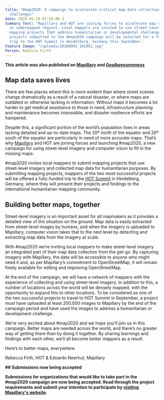 ```yaml
---
title: "#map2020: A campaign to accelerate critical map data collection for humanitarian
  challenges"
date: 2019-05-10 07:58:00 Z
Summary Text: 'Mapillary and HOT are joining forces to accelerate map data collection
  in undermapped regions. Local mappers are invited to use street-level imagery in
  mapping projects that address humanitarian or developmental challenges. Two of the
  projects submitted to the #map2020 campaign will be selected for a fully-funded
  trip to the HOT Summit in Heidelberg, Germany this September.'
Feature Image: "/uploads/20180903_141952.jpg"
Person: Rebecca Firth
---
```


**This article was also published on [Mapillary](https://blog.mapillary.com/update/2019/05/09/launching-map-2020.html) and [GeoAwesomeness](https://t.co/Hy1RA69HH6)**

## Map data saves lives

There are few places where this is more evident than where street scenes change dramatically as a result of a natural disaster, or where maps are outdated or otherwise lacking in information. Without maps it becomes a lot harder to get medical assistance to those in need, infrastructure planning and maintenance becomes impossible, and disaster resilience efforts are hampered.

Despite this, a significant portion of the world’s population lives in areas lacking detailed and up-to-date maps. The 20º north of the equator and 20º south of the equator are particularly in need of more accurate maps. That’s why [Mapillary](https://www.mapillary.com/) and HOT are joining forces and launching #map2020, a new campaign for using street-level imagery and computer vision to fill in the missing maps.

#map2020 invites local mappers to submit mapping projects that use street-level imagery and collected map data for humanitarian purposes. By submitting mapping projects, mappers of the two most successful projects will be offered a fully-funded trip to the [HOT Summit](http://summit2019.hotosm.org) in Heidelberg, Germany, where they will present their projects and findings to the international humanitarian mapping community.


## Building better maps, together

Street-level imagery is an important asset for all mapmakers as it provides a detailed view of the situation on the ground. Map data is easily extracted from street-level images by humans, and when the imagery is uploaded to Mapillary, computer vision takes that to the next level by detecting and extracting map data from the imagery at scale. 

With #map2020 we’re inviting local mappers to make street-level imagery an integrated part of their map data collection from the get-go. By capturing imagery with Mapillary, the data will be accessible to anyone who might need it and, as per Mapillary’s commitment to OpenStreetMap, it will remain freely available for editing and improving OpenStreetMap.

At the end of the campaign, we will have a network of mappers with the experience of collecting and using street-level imagery. In addition to this, a number of locations across the world will be densely mapped, with the opportunity to expand this to other locations. To be considered as one of the two successful projects to travel to HOT Summit in September, a project must have uploaded at least 200,000 images to Mapillary by the end of the campaign period and have used the images to address a humanitarian or development challenge.


We’re very excited about #map2020 and we hope you’ll join us in this campaign. Better maps are needed across the world, and there’s no greater way of getting there than by doing it together. By sharing learnings and findings with each other, we’ll all become better mappers as a result.


Here’s to better maps, everywhere.

Rebecca Firth, HOT & Edoardo Neerhut, Mapillary

**## Submissions now being accepted**

**Submissions for organizations that would like to take part in the #map2020 campaign are now being accepted. Read through the project requirements and submit your intention to participate by [visiting Mapillary's website](https://www.mapillary.com/map2020).**